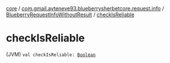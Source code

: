 [core](../../index.md) / [com.gmail.ayteneve93.blueberrysherbetcore.request.info](../index.md) / [BlueberryRequestInfoWithoutResult](index.md) / [checkIsReliable](./check-is-reliable.md)

# checkIsReliable

(JVM) `val checkIsReliable: `[`Boolean`](https://kotlinlang.org/api/latest/jvm/stdlib/kotlin/-boolean/index.html)